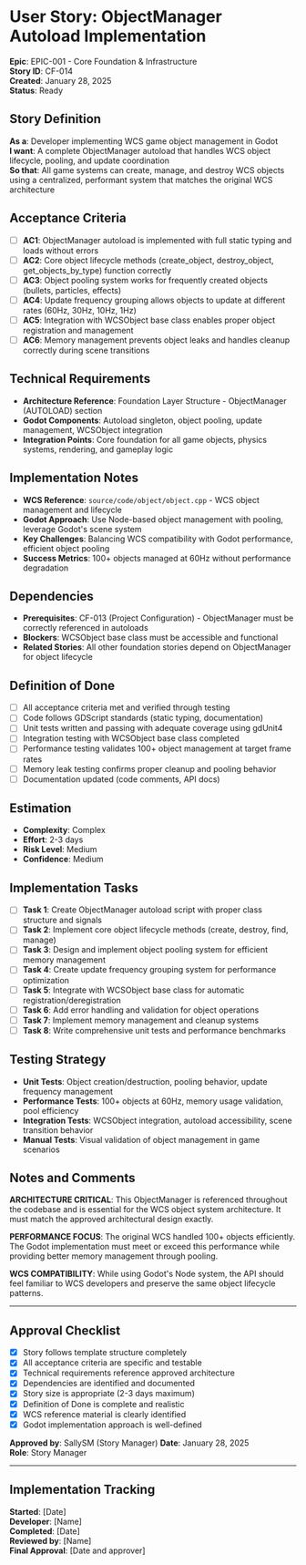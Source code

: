 # User Story: ObjectManager Autoload Implementation

**Epic**: EPIC-001 - Core Foundation & Infrastructure  
**Story ID**: CF-014  
**Created**: January 28, 2025  
**Status**: Ready

## Story Definition
**As a**: Developer implementing WCS game object management in Godot  
**I want**: A complete ObjectManager autoload that handles WCS object lifecycle, pooling, and update coordination  
**So that**: All game systems can create, manage, and destroy WCS objects using a centralized, performant system that matches the original WCS architecture

## Acceptance Criteria
- [ ] **AC1**: ObjectManager autoload is implemented with full static typing and loads without errors
- [ ] **AC2**: Core object lifecycle methods (create_object, destroy_object, get_objects_by_type) function correctly
- [ ] **AC3**: Object pooling system works for frequently created objects (bullets, particles, effects)
- [ ] **AC4**: Update frequency grouping allows objects to update at different rates (60Hz, 30Hz, 10Hz, 1Hz)
- [ ] **AC5**: Integration with WCSObject base class enables proper object registration and management
- [ ] **AC6**: Memory management prevents object leaks and handles cleanup correctly during scene transitions

## Technical Requirements
- **Architecture Reference**: Foundation Layer Structure - ObjectManager (AUTOLOAD) section
- **Godot Components**: Autoload singleton, object pooling, update management, WCSObject integration
- **Integration Points**: Core foundation for all game objects, physics systems, rendering, and gameplay logic

## Implementation Notes
- **WCS Reference**: `source/code/object/object.cpp` - WCS object management and lifecycle
- **Godot Approach**: Use Node-based object management with pooling, leverage Godot's scene system
- **Key Challenges**: Balancing WCS compatibility with Godot performance, efficient object pooling
- **Success Metrics**: 100+ objects managed at 60Hz without performance degradation

## Dependencies
- **Prerequisites**: CF-013 (Project Configuration) - ObjectManager must be correctly referenced in autoloads
- **Blockers**: WCSObject base class must be accessible and functional
- **Related Stories**: All other foundation stories depend on ObjectManager for object lifecycle

## Definition of Done
- [ ] All acceptance criteria met and verified through testing
- [ ] Code follows GDScript standards (static typing, documentation)
- [ ] Unit tests written and passing with adequate coverage using gdUnit4
- [ ] Integration testing with WCSObject base class completed
- [ ] Performance testing validates 100+ object management at target frame rates
- [ ] Memory leak testing confirms proper cleanup and pooling behavior
- [ ] Documentation updated (code comments, API docs)

## Estimation
- **Complexity**: Complex
- **Effort**: 2-3 days
- **Risk Level**: Medium
- **Confidence**: Medium

## Implementation Tasks
- [ ] **Task 1**: Create ObjectManager autoload script with proper class structure and signals
- [ ] **Task 2**: Implement core object lifecycle methods (create, destroy, find, manage)
- [ ] **Task 3**: Design and implement object pooling system for efficient memory management
- [ ] **Task 4**: Create update frequency grouping system for performance optimization
- [ ] **Task 5**: Integrate with WCSObject base class for automatic registration/deregistration
- [ ] **Task 6**: Add error handling and validation for object operations
- [ ] **Task 7**: Implement memory management and cleanup systems
- [ ] **Task 8**: Write comprehensive unit tests and performance benchmarks

## Testing Strategy
- **Unit Tests**: Object creation/destruction, pooling behavior, update frequency management
- **Performance Tests**: 100+ objects at 60Hz, memory usage validation, pool efficiency
- **Integration Tests**: WCSObject integration, autoload accessibility, scene transition behavior
- **Manual Tests**: Visual validation of object management in game scenarios

## Notes and Comments
**ARCHITECTURE CRITICAL**: This ObjectManager is referenced throughout the codebase and is essential for the WCS object system architecture. It must match the approved architectural design exactly.

**PERFORMANCE FOCUS**: The original WCS handled 100+ objects efficiently. The Godot implementation must meet or exceed this performance while providing better memory management through pooling.

**WCS COMPATIBILITY**: While using Godot's Node system, the API should feel familiar to WCS developers and preserve the same object lifecycle patterns.

---

## Approval Checklist
- [x] Story follows template structure completely
- [x] All acceptance criteria are specific and testable
- [x] Technical requirements reference approved architecture
- [x] Dependencies are identified and documented
- [x] Story size is appropriate (2-3 days maximum)
- [x] Definition of Done is complete and realistic
- [x] WCS reference material is clearly identified
- [x] Godot implementation approach is well-defined

**Approved by**: SallySM (Story Manager) **Date**: January 28, 2025  
**Role**: Story Manager

---

## Implementation Tracking
**Started**: [Date]  
**Developer**: [Name]  
**Completed**: [Date]  
**Reviewed by**: [Name]  
**Final Approval**: [Date and approver]